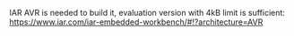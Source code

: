 IAR AVR is needed to build it, evaluation version with 4kB limit is sufficient: https://www.iar.com/iar-embedded-workbench/#!?architecture=AVR
